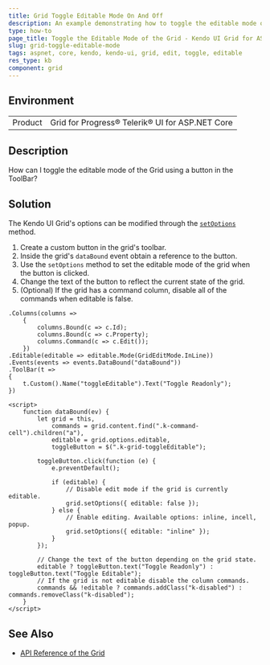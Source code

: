 ```yaml
---
title: Grid Toggle Editable Mode On And Off
description: An example demonstrating how to toggle the editable mode of the Kendo UI Grid for ASP.NET Core using a ToolBar button
type: how-to
page_title: Toggle the Editable Mode of the Grid - Kendo UI Grid for ASP.NET Core
slug: grid-toggle-editable-mode
tags: aspnet, core, kendo, kendo-ui, grid, edit, toggle, editable
res_type: kb
component: grid
---
```


## Environment

<table>
 <tr>
  <td>Product</td>
  <td>Grid for Progress® Telerik® UI for ASP.NET Core</td>
 </tr>
</table>

## Description

How can I toggle the editable mode of the Grid using a button in the ToolBar?

## Solution

The Kendo UI Grid's options can be modified through the [`setOptions`](https://docs.telerik.com/kendo-ui/api/javascript/ui/grid/methods/setoptions) method.

1. Create a custom button in the grid's toolbar.
1. Inside the grid's `dataBound` event obtain a reference to the button.
1. Use the `setOptions` method to set the editable mode of the grid when the button is clicked.
1. Change the text of the button to reflect the current state of the grid.
1. (Optional) If the grid has a command column, disable all of the commands when editable is false.

```
.Columns(columns =>
    {
        columns.Bound(c => c.Id);
        columns.Bound(c => c.Property);
        columns.Command(c => c.Edit());
    })
.Editable(editable => editable.Mode(GridEditMode.InLine))
.Events(events => events.DataBound("dataBound"))
.ToolBar(t =>
{
    t.Custom().Name("toggleEditable").Text("Toggle Readonly");
})

<script>
    function dataBound(ev) {
        let grid = this,
            commands = grid.content.find(".k-command-cell").children("a"),
            editable = grid.options.editable,
            toggleButton = $(".k-grid-toggleEditable");

        toggleButton.click(function (e) {
            e.preventDefault();

            if (editable) {
                // Disable edit mode if the grid is currently editable.
                grid.setOptions({ editable: false });
            } else {
                // Enable editing. Available options: inline, incell, popup. 
                grid.setOptions({ editable: "inline" });
            }
        });

        // Change the text of the button depending on the grid state.
        editable ? toggleButton.text("Toggle Readonly") : toggleButton.text("Toggle Editable");
        // If the grid is not editable disable the column commands.
        commands && !editable ? commands.addClass("k-disabled") : commands.removeClass("k-disabled");
    }
</script>
```

## See Also

* [API Reference of the Grid](https://docs.telerik.com/kendo-ui/api/javascript/ui/grid)
